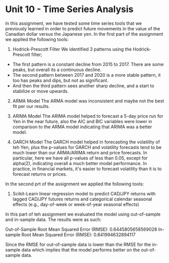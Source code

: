# Unit 10 - Time Series Analysis

In this assignment, we have tested some time series tools that we previously learned in order to predict future movements in the value of the Canadian dollar versus the Japanese yen. In the first part of the assignment we applied the following tools:

1. Hodrick-Prescott Filter
We identified 3 patterns using the Hodrick-Prescott filter; 
- The first pattern is a constant decline from 2015 to 2017. There are some peaks, but overall its a continuous decline.
- The second pattern between 2017 and 2020 is a more stable pattern, it too has peaks and dips, but not as significant.
- And then the third pattern sees another sharp decline, and a start to stabilize or move upwards.

2. ARMA Model
The ARMA model was inconsistent and maybe not the best fit per our results.

3. ARIMA Model
The ARIMA model helped to forecast a 5-day price run for Yen in the near future, also the AIC and BIC variables were lower in comparison to the ARMA model indicating that ARIMA was a better model.

4. GARCH Model
The GARCH model helped in forecasting the volatility of teh Yen, plus the p-values for GARCH and volatility forecasts tend to be much lower than our ARMA/ARIMA return and price forecasts. In particular, here we have all p-values of less than 0.05, except for alpha(2), indicating overall a much better model performance. In practice, in financial markets, it's easier to forecast volatility than it is to forecast returns or prices.

In the second prt of the assignment we applied the following tools:

1. Scikit-Learn linear regression model to predict CAD/JPY returns with lagged CAD/JPY futures returns and categorical calendar seasonal effects (e.g., day-of-week or week-of-year seasonal effects)

In this part of teh assignment we evaluated the model using out-of-sample and in-sample data. The results were as such:

Out-of-Sample Root Mean Squared Error (RMSE): 0.6445805658569028
In-sample Root Mean Squared Error (RMSE): 0.841994632894117

Since the RMSE for out-of-sample data is lower than the RMSE for the in-sample data which implies that the model performs better on the out-of-sample data.
